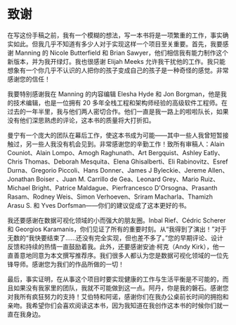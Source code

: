 # 致谢

在写这份手稿之前，我有一个模糊的想法，写一本书将是一项繁重的工作，事实确实如此。但我几乎不知道有多少人对于实现这样一个项目至关重要。首先，我要感谢 Manning 的 Nicole Butterfield 和 Brian Sawyer，他们相信我有能力制作这个新版本，并为我开绿灯。我也很感谢 Elijah Meeks 允许我干扰他的工作。我只能想象有一个你几乎不认识的人把你的孩子变成自己的孩子是一种奇怪的感觉。非常感谢您的信任！

我要特别感谢我在 Manning 的内容编辑 Elesha Hyde 和 Jon Borgman，他是我的技术编辑，也是一位拥有 20 多年全栈工程和架构师经验的高级软件工程师。在过去的一年半里，我与他们两人密切合作。他们一直是我一路上的啦啦队长，如果没有他们深思熟虑的评论，这本书的质量将大打折扣。

曼宁有一个庞大的团队在幕后工作，使这本书成为可能——其中一些人我曾短暂接触过，另一些人我没有机会见到。非常感谢您的辛勤工作！致所有审稿人：Alain Couniot、Alain Lompo、Amogh Raghunath、Art Bergquist、Ashley Eatly、Chris Thomas、Deborah Mesquita、Elena Ghisalberti、Eli Rabinovitz、Esref Durna、Gregorio Piccoli、Hans Donner、James J Byleckie、Jereme Allen、Jonathan Boiser 、Juan M. Carrillo de Gea、Leonard Grey、Mario Ruiz、Michael Bright、Patrice Maldague、Pierfrancesco D'Orsogna、Prasanth Rasam、Rodney Weis、Simon Verhoeven、Sriram Macharla、Thamizh Arasu S. 和 Yves Dorfsman——你们的建议促成了这本更好的书。

我还要感谢在数据可视化领域的小而强大的朋友圈。Inbal Rief、Cédric Scherer 和 Georgios Karamanis，你们见证了所有的重要时刻。从“我得到了演出！”对于无数的“我快要结束了……还没有完全实现，但也差不多了。”您的早期评论、设计反馈和持续的热情一直鼓励着我。此外，还要感谢安迪·柯克（Andy Kirk），他一直善意地同意为本文撰写推荐序。我们很多人都认为您是数据可视化领域的一位先锋导师。感谢您为我们的作品所做的一切！

最后，事实证明，在从事这个项目时要实现健康的工作与生活平衡是不可能的，而且如果没有我家里的团队，我就不可能做到这一点。阿丹，你是我的磐石。感谢您对我所有疯狂努力的支持！艾伯特和阿诺，感谢你们在我办公桌前长时间的拥抱和亲吻。我希望你们会喜欢阅读这本书，因为我知道在我创作这本书的时候你们就一直在我身边。
